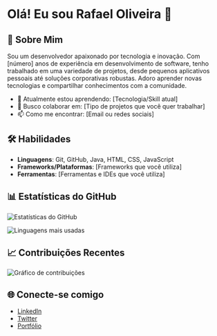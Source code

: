 # Olá! Eu sou Rafael Oliveira 👋

## 🚀 Sobre Mim
Sou um desenvolvedor apaixonado por tecnologia e inovação. Com [número] anos de experiência em desenvolvimento de software, tenho trabalhado em uma variedade de projetos, desde pequenos aplicativos pessoais até soluções corporativas robustas. Adoro aprender novas tecnologias e compartilhar conhecimentos com a comunidade.

- 🌱 Atualmente estou aprendendo: [Tecnologia/Skill atual]
- 💼 Busco colaborar em: [Tipo de projetos que você quer trabalhar]
- 📫 Como me encontrar: [Email ou redes sociais]

## 🛠️ Habilidades
- **Linguagens**: Git, GitHub, Java, HTML, CSS, JavaScript
- **Frameworks/Plataformas**: [Frameworks que você utiliza]
- **Ferramentas**: [Ferramentas e IDEs que você utiliza]

## 📊 Estatísticas do GitHub

![Estatísticas do GitHub](https://github-readme-stats.vercel.app/api?username=CarinhaDaEsquina7234&show_icons=true&theme=radical)

![Linguagens mais usadas](https://github-readme-stats.vercel.app/api/top-langs/?username=CarinhaDaEsquina7234&layout=compact&theme=radical)

## 📈 Contribuições Recentes
![Gráfico de contribuições](https://activity-graph.herokuapp.com/graph?username=CarinhaDaEsquina7234&theme=radical)

## 🌐 Conecte-se comigo
- [LinkedIn](https://www.linkedin.com/in/seu-usuario)
- [Twitter](https://twitter.com/seu-usuario)
- [Portfólio](https://seu-portfolio.com)

